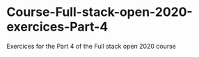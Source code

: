 # Course-Full-stack-open-2020-exercices-Part-4
Exercices for the Part 4 of the Full stack open 2020 course 
